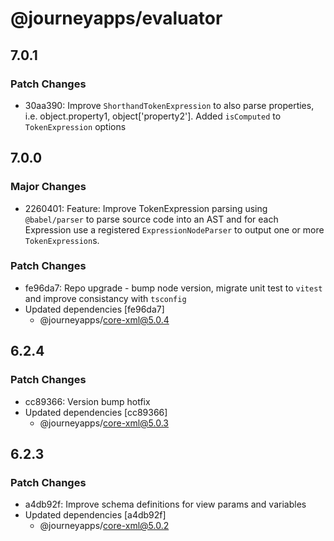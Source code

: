 # @journeyapps/evaluator

## 7.0.1

### Patch Changes

- 30aa390: Improve `ShorthandTokenExpression` to also parse properties, i.e. object.property1, object['property2']. Added `isComputed` to `TokenExpression` options

## 7.0.0

### Major Changes

- 2260401: Feature: Improve TokenExpression parsing using `@babel/parser` to parse source code into an AST and for each Expression use a registered `ExpressionNodeParser` to output one or more `TokenExpression`s.

### Patch Changes

- fe96da7: Repo upgrade - bump node version, migrate unit test to `vitest` and improve consistancy with `tsconfig`
- Updated dependencies [fe96da7]
  - @journeyapps/core-xml@5.0.4

## 6.2.4

### Patch Changes

- cc89366: Version bump hotfix
- Updated dependencies [cc89366]
  - @journeyapps/core-xml@5.0.3

## 6.2.3

### Patch Changes

- a4db92f: Improve schema definitions for view params and variables
- Updated dependencies [a4db92f]
  - @journeyapps/core-xml@5.0.2
